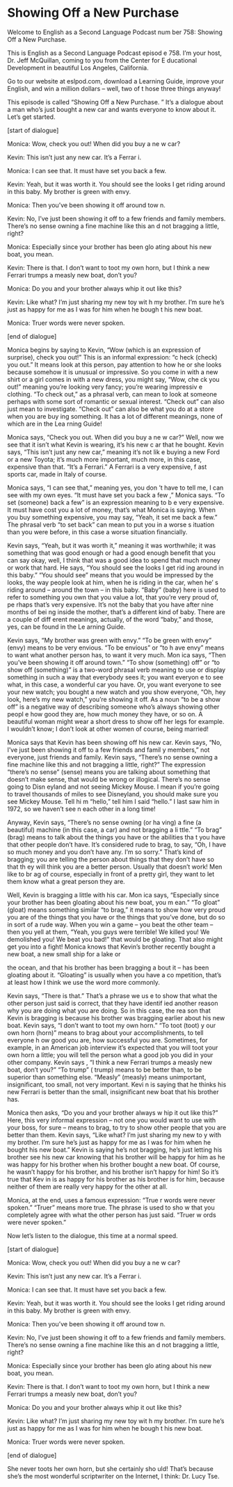# Showing Off a New Purchase

Welcome to English as a Second Language Podcast num ber 758: Showing Off a New Purchase.

This is English as a Second Language Podcast episod e 758.  I’m your host, Dr. Jeff McQuillan, coming to you from the Center for E ducational Development in beautiful Los Angeles, California.

Go to our website at eslpod.com, download a Learning Guide, improve your English, and win a million dollars – well, two of t hose three things anyway!

This episode is called “Showing Off a New Purchase. ”  It’s a dialogue about a man who’s just bought a new car and wants everyone to know about it.  Let’s get started.

[start of dialogue]

Monica:  Wow, check you out!  When did you buy a ne w car?

Kevin:  This isn’t just any new car.  It’s a Ferrar i.

Monica:  I can see that.  It must have set you back  a few.

Kevin:  Yeah, but it was worth it.  You should see the looks I get riding around in this baby.  My brother is green with envy.

Monica:  Then you’ve been showing it off around tow n.

Kevin:  No, I’ve just been showing it off to a few friends and family members. There’s no sense owning a fine machine like this an d not bragging a little, right?

Monica:  Especially since your brother has been glo ating about his new boat, you mean.

Kevin:  There is that.  I don’t want to toot my own  horn, but I think a new Ferrari trumps a measly new boat, don’t you?

Monica:  Do you and your brother always whip it out  like this?

Kevin:  Like what?  I’m just sharing my new toy wit h my brother.  I’m sure he’s just as happy for me as I was for him when he bough t his new boat.

 Monica:  Truer words were never spoken.

[end of dialogue]

Monica begins by saying to Kevin, “Wow (which is an  expression of surprise), check you out!”  This is an informal expression: “c heck (check) you out.”  It means look at this person, pay attention to how he or she looks because somehow it is unusual or impressive.  So you come in with a new shirt or a girl comes in with a new dress, you might say, “Wow, che ck you out!” meaning you’re looking very fancy; you’re wearing impressiv e clothing.  “To check out,” as a phrasal verb, can mean to look at someone perhaps  with some sort of romantic or sexual interest.  “Check out” can also just mean  to investigate.  “Check out” can also be what you do at a store when you are buy ing something.  It has a lot of different meanings, none of which are in the Lea rning Guide!

Monica says, “Check you out.  When did you buy a ne w car?”  Well, now we see that it isn’t what Kevin is wearing, it’s his new c ar that he bought.  Kevin says, “This isn’t just any new car,” meaning it’s not lik e buying a new Ford or a new Toyota; it’s much more important, much more, in this case, expensive than that. “It’s a Ferrari.”  A Ferrari is a very expensive, f ast sports car, made in Italy of course.

Monica says, “I can see that,” meaning yes, you don ’t have to tell me, I can see with my own eyes.  “It must have set you back a few ,” Monica says.  “To set (someone) back a few” is an expression meaning to b e very expensive.  It must have cost you a lot of money, that’s what Monica is  saying.  When you buy something expensive, you may say, “Yeah, it set me back a few.”  The phrasal verb “to set back” can mean to put you in a worse s ituation than you were before, in this case a worse situation financially.

Kevin says, “Yeah, but it was worth it,” meaning it  was worthwhile; it was something that was good enough or had a good enough  benefit that you can say okay, well, I think that was a good idea to spend that much money or work that hard.  He says, “You should see the looks I get rid ing around in this baby.”  “You should see” means that you would be impressed by the looks, the way people look at him, when he is riding in the car, when he’ s riding around – around the town – in this baby.  “Baby” (baby) here is used to  refer to something you own that you value a lot, that you’re very proud of, pe rhaps that’s very expensive.  It’s not the baby that you have after nine months of bei ng inside the mother, that’s a different kind of baby.  There are a couple of diff erent meanings, actually, of the word “baby,” and those, yes, can be found in the Le arning Guide.

 Kevin says, “My brother was green with envy.”  “To be green with envy” (envy) means to be very envious.  “To be envious” or “to h ave envy” means to want what another person has, to want it very much.  Mon ica says, “Then you’ve been showing it off around town.”  “To show (something) off” or “to show off (something)” is a two-word phrasal verb meaning to use or display something in such a way that everybody sees it; you want everyon e to see what, in this case, a wonderful car you have.  Or, you want everyone to  see your new watch; you bought a new watch and you show everyone, “Oh, hey look, here’s my new watch,” you’re showing it off.  As a noun “to be a show off” is a negative way of describing someone who’s always showing other peopl e how good they are, how much money they have, or so on.  A beautiful woman might wear a short dress to show off her legs for example.  I wouldn’t know; I don’t look at other women of course, being married!

Monica says that Kevin has been showing off his new  car.  Kevin says, “No, I’ve just been showing it off to a few friends and famil y members,” not everyone, just friends and family.  Kevin says, “There’s no sense owning a fine machine like this and not bragging a little, right?”  The expression “there’s no sense” (sense) means you are talking about something that doesn’t make sense, that would be wrong or illogical.  There’s no sense going to Disn eyland and not seeing Mickey Mouse.  I mean if you’re going to travel thousands of miles to see Disneyland, you should make sure you see Mickey Mouse.  Tell hi m “hello,” tell him I said “hello.”  I last saw him in 1972, so we haven’t see n each other in a long time!

Anyway, Kevin says, “There’s no sense owning (or ha ving) a fine (a beautiful) machine (in this case, a car) and not bragging a li ttle.”  “To brag” (brag) means to talk about the things you have or the abilities tha t you have that other people don’t have.  It’s considered rude to brag, to say, “Oh, I have so much money and you don’t have any.  I’m so sorry.”  That’s kind of  bragging; you are telling the person about things that they don’t have so that th ey will think you are a better person.  Usually that doesn’t work!  Men like to br ag of course, especially in front of a pretty girl, they want to let them know what a  great person they are.

Well, Kevin is bragging a little with his car.  Mon ica says, “Especially since your brother has been gloating about his new boat, you m ean.”  “To gloat” (gloat) means something similar “to brag,” it means to show  how very proud you are of the things that you have or the things that you’ve done, but do so in sort of a rude way.  When you win a game – you beat the other team  – then you yell at them, “Yeah, you guys were terrible!  We killed you!  We demolished you!  We beat you bad!” that would be gloating.  That also might get you into a fight!  Monica knows that Kevin’s brother recently bought a new boat, a new small ship for a lake or

the ocean, and that his brother has been bragging a bout it – has been gloating about it.  “Gloating” is usually when you have a co mpetition, that’s at least how I think we use the word more commonly.

Kevin says, “There is that.”  That’s a phrase we us e to show that what the other person just said is correct, that they have identif ied another reason why you are doing what you are doing.  So in this case, the rea son that Kevin is bragging is because his brother was bragging earlier about his new boat.  Kevin says, “I don’t want to toot my own horn.”  “To toot (toot) y our own horn (horn)” means to brag about your accomplishments, to tell everyone h ow good you are, how successful you are.  Sometimes, for example, in an American job interview it’s expected that you will toot your own horn a little;  you will tell the person what a good job you did in your other company.  Kevin says , “I think a new Ferrari trumps a measly new boat, don’t you?”  “To trump” ( trump) means to be better than, to be superior than something else.  “Measly”  (measly) means unimportant, insignificant, too small, not very important.  Kevi n is saying that he thinks his new Ferrari is better than the small, insignificant new  boat that his brother has.

Monica then asks, “Do you and your brother always w hip it out like this?”  Here, this very informal expression – not one you would want to use with your boss, for sure – means to brag, to try to show other people that you are better than them. Kevin says, “Like what?  I’m just sharing my new to y with my brother.  I’m sure he’s just as happy for me as I was for him when he bought his new boat.”  Kevin is saying he’s not bragging, he’s just letting his brother see his new car knowing that his brother will be happy for him as he was happy for his brother when his brother bought a new boat.  Of course, he wasn’t happy for his brother, and his brother isn’t happy for him!  So it’s true that Kev in is as happy for his brother as his brother is for him, because neither of them are  really very happy for the other at all.

Monica, at the end, uses a famous expression: “True r words were never spoken.” “Truer” means more true.  The phrase is used to sho w that you completely agree with what the other person has just said.  “Truer w ords were never spoken.”

Now let’s listen to the dialogue, this time at a normal speed.

[start of dialogue]

Monica:  Wow, check you out!  When did you buy a ne w car?

Kevin:  This isn’t just any new car.  It’s a Ferrar i.

Monica:  I can see that.  It must have set you back  a few.

Kevin:  Yeah, but it was worth it.  You should see the looks I get riding around in this baby.  My brother is green with envy.

Monica:  Then you’ve been showing it off around tow n.

Kevin:  No, I’ve just been showing it off to a few friends and family members. There’s no sense owning a fine machine like this an d not bragging a little, right?

Monica:  Especially since your brother has been glo ating about his new boat, you mean.

Kevin:  There is that.  I don’t want to toot my own  horn, but I think a new Ferrari trumps a measly new boat, don’t you?

Monica:  Do you and your brother always whip it out  like this?

Kevin:  Like what?  I’m just sharing my new toy wit h my brother.  I’m sure he’s just as happy for me as I was for him when he bough t his new boat.

Monica:  Truer words were never spoken.

[end of dialogue]

She never toots her own horn, but she certainly sho uld!  That’s because she’s the most wonderful scriptwriter on the Internet, I think: Dr. Lucy Tse.





